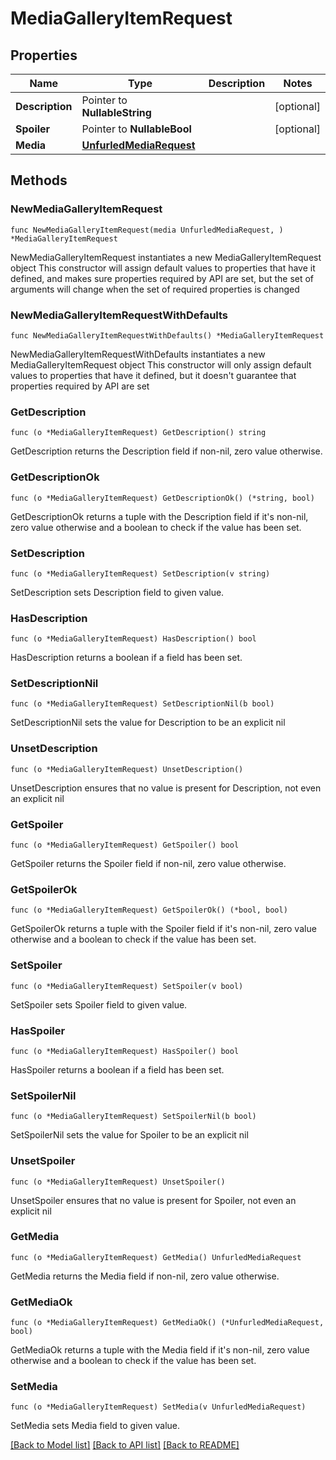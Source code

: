 # MediaGalleryItemRequest

## Properties

Name | Type | Description | Notes
------------ | ------------- | ------------- | -------------
**Description** | Pointer to **NullableString** |  | [optional] 
**Spoiler** | Pointer to **NullableBool** |  | [optional] 
**Media** | [**UnfurledMediaRequest**](UnfurledMediaRequest.md) |  | 

## Methods

### NewMediaGalleryItemRequest

`func NewMediaGalleryItemRequest(media UnfurledMediaRequest, ) *MediaGalleryItemRequest`

NewMediaGalleryItemRequest instantiates a new MediaGalleryItemRequest object
This constructor will assign default values to properties that have it defined,
and makes sure properties required by API are set, but the set of arguments
will change when the set of required properties is changed

### NewMediaGalleryItemRequestWithDefaults

`func NewMediaGalleryItemRequestWithDefaults() *MediaGalleryItemRequest`

NewMediaGalleryItemRequestWithDefaults instantiates a new MediaGalleryItemRequest object
This constructor will only assign default values to properties that have it defined,
but it doesn't guarantee that properties required by API are set

### GetDescription

`func (o *MediaGalleryItemRequest) GetDescription() string`

GetDescription returns the Description field if non-nil, zero value otherwise.

### GetDescriptionOk

`func (o *MediaGalleryItemRequest) GetDescriptionOk() (*string, bool)`

GetDescriptionOk returns a tuple with the Description field if it's non-nil, zero value otherwise
and a boolean to check if the value has been set.

### SetDescription

`func (o *MediaGalleryItemRequest) SetDescription(v string)`

SetDescription sets Description field to given value.

### HasDescription

`func (o *MediaGalleryItemRequest) HasDescription() bool`

HasDescription returns a boolean if a field has been set.

### SetDescriptionNil

`func (o *MediaGalleryItemRequest) SetDescriptionNil(b bool)`

 SetDescriptionNil sets the value for Description to be an explicit nil

### UnsetDescription
`func (o *MediaGalleryItemRequest) UnsetDescription()`

UnsetDescription ensures that no value is present for Description, not even an explicit nil
### GetSpoiler

`func (o *MediaGalleryItemRequest) GetSpoiler() bool`

GetSpoiler returns the Spoiler field if non-nil, zero value otherwise.

### GetSpoilerOk

`func (o *MediaGalleryItemRequest) GetSpoilerOk() (*bool, bool)`

GetSpoilerOk returns a tuple with the Spoiler field if it's non-nil, zero value otherwise
and a boolean to check if the value has been set.

### SetSpoiler

`func (o *MediaGalleryItemRequest) SetSpoiler(v bool)`

SetSpoiler sets Spoiler field to given value.

### HasSpoiler

`func (o *MediaGalleryItemRequest) HasSpoiler() bool`

HasSpoiler returns a boolean if a field has been set.

### SetSpoilerNil

`func (o *MediaGalleryItemRequest) SetSpoilerNil(b bool)`

 SetSpoilerNil sets the value for Spoiler to be an explicit nil

### UnsetSpoiler
`func (o *MediaGalleryItemRequest) UnsetSpoiler()`

UnsetSpoiler ensures that no value is present for Spoiler, not even an explicit nil
### GetMedia

`func (o *MediaGalleryItemRequest) GetMedia() UnfurledMediaRequest`

GetMedia returns the Media field if non-nil, zero value otherwise.

### GetMediaOk

`func (o *MediaGalleryItemRequest) GetMediaOk() (*UnfurledMediaRequest, bool)`

GetMediaOk returns a tuple with the Media field if it's non-nil, zero value otherwise
and a boolean to check if the value has been set.

### SetMedia

`func (o *MediaGalleryItemRequest) SetMedia(v UnfurledMediaRequest)`

SetMedia sets Media field to given value.



[[Back to Model list]](../README.md#documentation-for-models) [[Back to API list]](../README.md#documentation-for-api-endpoints) [[Back to README]](../README.md)


